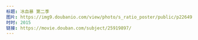 ```yaml
---
标题: 冰血暴 第二季
图片: https://img9.doubanio.com/view/photo/s_ratio_poster/public/p2264960815.jpg
时时: 2015
链接: https://movie.douban.com/subject/25919897/
---
```


